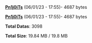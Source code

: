 [**Pn1j0iTs**](/data/Pn1j0iTs.txt) (06/01/23 - 17:55)- 4687 bytes

[**Pn1j0iTs**](/data/Pn1j0iTs.txt) (06/01/23 - 17:55)- 4687 bytes

**Total Datas**: 3098

**Total Size**: 19.84 MB / 19.8 MB